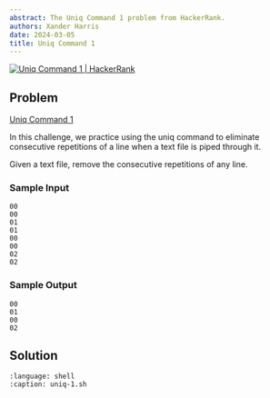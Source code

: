 ```yaml
---
abstract: The Uniq Command 1 problem from HackerRank.
authors: Xander Harris
date: 2024-03-05
title: Uniq Command 1
---
```


[![Uniq Command 1 | HackerRank](https://img.shields.io/badge/HackerRank-green?style=for-the-badge&logo=hackerrank&label=uniq%201)](https://www.hackerrank.com/challenges/text-processing-in-linux-the-uniq-command-1)

## Problem

[Uniq Command 1](https://www.hackerrank.com/challenges/text-processing-in-linux-the-uniq-command-1/problem?isFullScreen=true)

In this challenge, we practice using the uniq command to eliminate consecutive repetitions of a line when a text file is piped through it.

Given a text file, remove the consecutive repetitions of any line.

### Sample Input

```{code-block} shell
00
00
01
01
00
00
02
02
```

### Sample Output

```{code-block} shell
00
01
00
02
```

## Solution

```{literalinclude} uniq-1.sh
:language: shell
:caption: uniq-1.sh
```

```{index} uniq; eliminate repetitions
```
